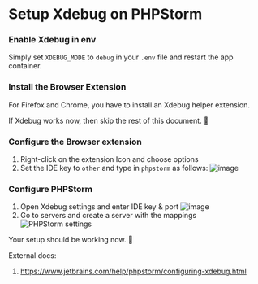 # Setup Xdebug on PHPStorm

### Enable Xdebug in env

Simply set `XDEBUG_MODE` to `debug` in your `.env` file and restart the app container.

### Install the Browser Extension

For Firefox and Chrome, you have to install an Xdebug helper extension.

If Xdebug works now, then skip the rest of this document. 🥷

### Configure the Browser extension

1.  Right-click on the extension Icon and choose options
1.  Set the IDE key to `other` and type in `phpstorm` as follows:
    ![image](https://user-images.githubusercontent.com/77272856/164238929-69ddc652-6214-4424-bc0f-66c954e8adae.png)

### Configure PHPStorm

1.  Open Xdebug settings and enter IDE key & port
    ![image](https://user-images.githubusercontent.com/77272856/164239456-36da203e-4975-4ccc-98a7-fb2cee9c694c.png)
1.  Go to servers and create a server with the mappings
    ![PHPStorm settings](https://user-images.githubusercontent.com/77272856/164242590-0f16b4f1-8b84-47ce-bcdb-b3d7291e3e3d.png)

Your setup should be working now. 🦄

External docs:

1. https://www.jetbrains.com/help/phpstorm/configuring-xdebug.html
